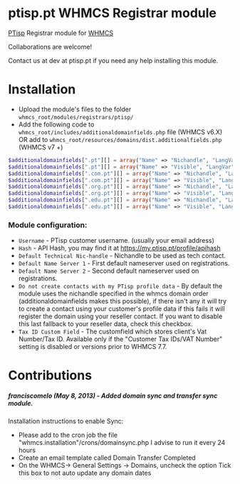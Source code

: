 ptisp.pt WHMCS Registrar module
============

[PTisp](https://www.ptisp.pt) Registrar module for [WHMCS](https://www.whmcs.com/)

Collaborations are welcome!

Contact us at dev at ptisp.pt if you need any help installing this module.

# Installation
 * Upload the module's files to the folder `whmcs_root/modules/registrars/ptisp/`
 * Add the following code to `whmcs_root/includes/additionaldomainfields.php` file (WHMCS v6.X) OR add to `whmcs_root/resources/domains/dist.additionalfields.php` (WHMCS v7 +)

``` php
$additionaldomainfields[".pt"][] = array("Name" => "Nichandle", "LangVar" => "nichandle", "Type" => "text", "Size" => "15", "Default" => "", "Required" => false, "Description" => "Nic-handle for domain registration",);
$additionaldomainfields[".pt"][] = array("Name" => "Visible", "LangVar" => "visible", "Type" => "tickbox", "Required" => false, "Description" => "Show registrant data on whois",);
$additionaldomainfields[".com.pt"][] = array("Name" => "Nichandle", "LangVar" => "nichandle", "Type" => "text", "Size" => "15", "Default" => "", "Required" => false, "Description" => "Nic-handle for domain registration",);
$additionaldomainfields[".com.pt"][] = array("Name" => "Visible", "LangVar" => "visible", "Type" => "tickbox", "Required" => false, "Description" => "Show registrant data on whois",);
$additionaldomainfields[".org.pt"][] = array("Name" => "Nichandle", "LangVar" => "nichandle", "Type" => "text", "Size" => "15", "Default" => "", "Required" => false, "Description" => "Nic-handle for domain registration",);
$additionaldomainfields[".org.pt"][] = array("Name" => "Visible", "LangVar" => "visible", "Type" => "tickbox", "Required" => false, "Description" => "Show registrant data on whois",);
$additionaldomainfields[".edu.pt"][] = array("Name" => "Nichandle", "LangVar" => "nichandle", "Type" => "text", "Size" => "15", "Default" => "", "Required" => false, "Description" => "Nic-handle for domain registration",);
$additionaldomainfields[".edu.pt"][] = array("Name" => "Visible", "LangVar" => "visible", "Type" => "tickbox", "Required" => false, "Description" => "Show registrant data on whois",);

```

### Module configuration:
 * `Username` - PTisp customer username. (usually your email address)
 * `Hash` - API Hash, you may find it at https://my.ptisp.pt/profile/apihash
 * `Default Technical Nic-handle` - Nichandle to be used as tech contact.
 * `Default Name Server 1` - First default nameserver used on registrations.
 * `Default Name Server 2` - Second default nameserver used on registrations.
 * `Do not create contacts with my PTisp profile data` - By default the module uses the nichandle specified in the whmcs domain order (additionaldomainfields makes this possible), if there isn't any it will try to create a contact using your customer's profile data if this fails it will register the domain using your reseller contact. If you want to disable this last fallback to your reseller data, check this checkbox.
 * `Tax ID Custom Field` - The customfield which stores client's Vat Number/Tax ID. Available only if the "Customer Tax IDs/VAT Number" setting is disabled or versions prior to WHMCS 7.7.


# Contributions
##### franciscomelo (May 8, 2013) - Added domain sync and transfer sync module.

Installation instructions to enable Sync:

 - Please add to the cron job the file "whmcs.installation"/crons/domainsync.php
   I advise to run it every 24 hours
 - Create an email template called Domain Transfer Completed
 - On the WHMCS-> General Settings -> Domains, uncheck the option Tick this box to not auto update any domain dates
